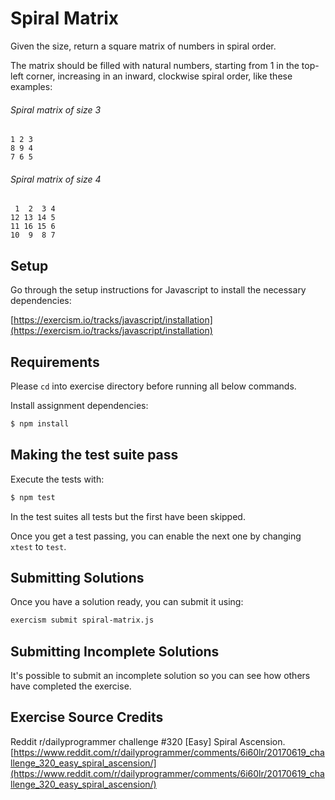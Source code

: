 # Spiral Matrix

Given the size, return a square matrix of numbers in spiral order.

The matrix should be filled with natural numbers, starting from 1
in the top-left corner, increasing in an inward, clockwise spiral order,
like these examples:

###### Spiral matrix of size 3

```text
1 2 3
8 9 4
7 6 5
```

###### Spiral matrix of size 4

```text
 1  2  3 4
12 13 14 5
11 16 15 6
10  9  8 7
```

## Setup

Go through the setup instructions for Javascript to install the necessary
dependencies:

[https://exercism.io/tracks/javascript/installation](https://exercism.io/tracks/javascript/installation)

## Requirements

Please `cd` into exercise directory before running all below commands.

Install assignment dependencies:

```bash
$ npm install
```

## Making the test suite pass

Execute the tests with:

```bash
$ npm test
```

In the test suites all tests but the first have been skipped.

Once you get a test passing, you can enable the next one by changing `xtest` to
`test`.

## Submitting Solutions

Once you have a solution ready, you can submit it using:

```bash
exercism submit spiral-matrix.js
```

## Submitting Incomplete Solutions

It's possible to submit an incomplete solution so you can see how others have
completed the exercise.

## Exercise Source Credits

Reddit r/dailyprogrammer challenge #320 [Easy] Spiral Ascension. [https://www.reddit.com/r/dailyprogrammer/comments/6i60lr/20170619_challenge_320_easy_spiral_ascension/](https://www.reddit.com/r/dailyprogrammer/comments/6i60lr/20170619_challenge_320_easy_spiral_ascension/)
